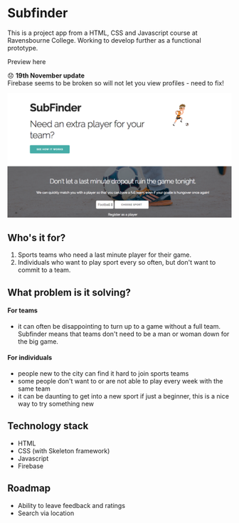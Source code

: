 # Subfinder

This is a project app from a HTML, CSS and Javascript course at Ravensbourne College. Working to develop further as a functional prototype.

Preview here

😞 **19th November update** <br>
Firebase seems to be broken so will not let you view profiles - need to fix!

![homepage image](/assets/homepage_readme.png?raw=true)

## Who's it for?
1. Sports teams who need a last minute player for their game.
2. Individuals who want to play sport every so often, but don't want to commit to a team.

## What problem is it solving?

#### For teams 
 - it can often be disappointing to turn up to a game without a full team. Subfinder means that teams don't need to be a man or woman down for the big game.

#### For individuals
 - people new to the city can find it hard to join sports teams
 - some people don't want to or are not able to play every week with the same team
 - it can be daunting to get into a new sport if just a beginner, this is a nice way to try something new

 ## Technology stack
  - HTML
  - CSS (with Skeleton framework)
  - Javascript 
  - Firebase

  ## Roadmap
   - Ability to leave feedback and ratings 
   - Search via location 

